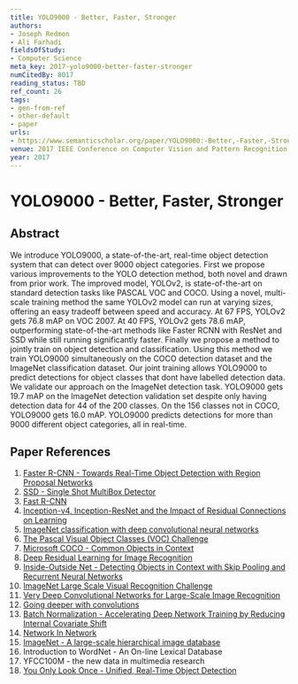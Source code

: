 ```yaml
---
title: YOLO9000 - Better, Faster, Stronger
authors:
- Joseph Redmon
- Ali Farhadi
fieldsOfStudy:
- Computer Science
meta_key: 2017-yolo9000-better-faster-stronger
numCitedBy: 8017
reading_status: TBD
ref_count: 26
tags:
- gen-from-ref
- other-default
- paper
urls:
- https://www.semanticscholar.org/paper/YOLO9000:-Better,-Faster,-Stronger-Redmon-Farhadi/7d39d69b23424446f0400ef603b2e3e22d0309d6?sort=total-citations
venue: 2017 IEEE Conference on Computer Vision and Pattern Recognition (CVPR)
year: 2017
---
```


# YOLO9000 - Better, Faster, Stronger

## Abstract

We introduce YOLO9000, a state-of-the-art, real-time object detection system that can detect over 9000 object categories. First we propose various improvements to the YOLO detection method, both novel and drawn from prior work. The improved model, YOLOv2, is state-of-the-art on standard detection tasks like PASCAL VOC and COCO. Using a novel, multi-scale training method the same YOLOv2 model can run at varying sizes, offering an easy tradeoff between speed and accuracy. At 67 FPS, YOLOv2 gets 76.8 mAP on VOC 2007. At 40 FPS, YOLOv2 gets 78.6 mAP, outperforming state-of-the-art methods like Faster RCNN with ResNet and SSD while still running significantly faster. Finally we propose a method to jointly train on object detection and classification. Using this method we train YOLO9000 simultaneously on the COCO detection dataset and the ImageNet classification dataset. Our joint training allows YOLO9000 to predict detections for object classes that dont have labelled detection data. We validate our approach on the ImageNet detection task. YOLO9000 gets 19.7 mAP on the ImageNet detection validation set despite only having detection data for 44 of the 200 classes. On the 156 classes not in COCO, YOLO9000 gets 16.0 mAP. YOLO9000 predicts detections for more than 9000 different object categories, all in real-time.

## Paper References

1. [Faster R-CNN - Towards Real-Time Object Detection with Region Proposal Networks](2015-faster-r-cnn.md)
2. [SSD - Single Shot MultiBox Detector](2016-ssd-net.md)
3. [Fast R-CNN](2015-fast-r-cnn)
4. [Inception-v4, Inception-ResNet and the Impact of Residual Connections on Learning](2017-inception-v4-inception-resnet-and-the-impact-of-residual-connections-on-learning)
5. [ImageNet classification with deep convolutional neural networks](2012-alexnet.md)
6. [The Pascal Visual Object Classes (VOC) Challenge](2009-the-pascal-visual-object-classes-voc-challenge)
7. [Microsoft COCO - Common Objects in Context](2014-microsoft-coco-common-objects-in-context)
8. [Deep Residual Learning for Image Recognition](2015-resnet.md)
9. [Inside-Outside Net - Detecting Objects in Context with Skip Pooling and Recurrent Neural Networks](2016-inside-outside-net-detecting-objects-in-context-with-skip-pooling-and-recurrent-neural-networks)
10. [ImageNet Large Scale Visual Recognition Challenge](2015-imagenet-large-scale-visual-recognition-challenge)
11. [Very Deep Convolutional Networks for Large-Scale Image Recognition](2014-vggnet.md)
12. [Going deeper with convolutions](2015-going-deeper-with-convolutions)
13. [Batch Normalization - Accelerating Deep Network Training by Reducing Internal Covariate Shift](2015-batch-normalization-accelerating-deep-network-training-by-reducing-internal-covariate-shift)
14. [Network In Network](2014-network-in-network)
15. [ImageNet - A large-scale hierarchical image database](2009-imagenet-a-large-scale-hierarchical-image-database)
16. Introduction to WordNet - An On-line Lexical Database
17. YFCC100M - the new data in multimedia research
18. [You Only Look Once - Unified, Real-Time Object Detection](2016-you-only-look-once-unified-real-time-object-detection)
